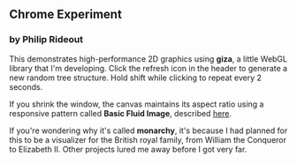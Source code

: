 
## Chrome Experiment
### by **Philip Rideout**

This demonstrates high-performance 2D graphics using **giza**, a little WebGL library that I'm
developing.  Click the refresh icon in the header to generate a new random tree structure.  Hold shift while clicking to repeat every 2 seconds.

If you shrink the window, the canvas maintains its aspect ratio using a responsive pattern called **Basic Fluid Image**, described [here](http://bradfrost.github.io/this-is-responsive/patterns.html).

If you're wondering why it's called **monarchy**, it's because I had planned for this to be a visualizer for the British royal family, from William the Conqueror to Elizabeth II.  Other projects lured me away before I got very far.
